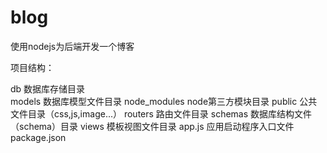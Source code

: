 # blog
使用nodejs为后端开发一个博客


项目结构：

db             数据库存储目录<br>
models         数据库模型文件目录
node_modules   node第三方模块目录
public         公共文件目录（css,js,image...）
routers        路由文件目录
schemas        数据库结构文件（schema）目录
views          模板视图文件目录
app.js         应用启动程序入口文件
package.json







